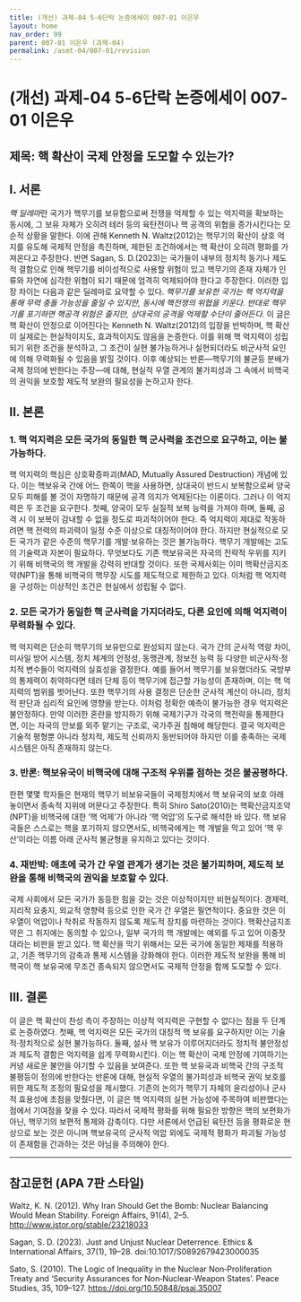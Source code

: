 ```yaml
---
title: (개선) 과제-04 5-6단락 논증에세이 007-01 이은우
layout: home
nav_order: 99
parent: 007-01 이은우 (과제-04)
permalink: /asmt-04/007-01/revision
---
```


# (개선) 과제-04 5-6단락 논증에세이 007-01 이은우 

## 제목: 핵 확산이 국제 안정을 도모할 수 있는가?

## I. 서론

*핵 딜레마*란 국가가 핵무기를 보유함으로써 전쟁을 억제할 수 있는 억지력을 확보하는 동시에, 그 보유 자체가 오히려 테러 등의 육탄전이나 핵 공격의 위협을 증가시킨다는 모순적 상황을 말한다. 이에 관해 Kenneth N. Waltz(2012)는 핵무기의 확산이 상호 억지를 유도해 국제적 안정을 촉진하며, 제한된 조건하에서는 핵 확산이 오히려 평화를 가져온다고 주장한다. 반면 Sagan, S. D.(2023)는 국가들이 내부의 정치적 동기나 제도적 결함으로 인해 핵무기를 비이성적으로 사용할 위험이 있고 핵무기의 존재 자체가 인류와 자연에 심각한 위협이 되기 때문에 엄격히 억제되어야 한다고 주장한다. 이러한 입장 차이는 다음과 같은 딜레마로 요약할 수 있다. *핵무기를 보유한 국가는 핵 억지력을 통해 무력 충돌 가능성을 줄일 수 있지만, 동시에 핵전쟁의 위협을 키운다. 반대로 핵무기를 포기하면 핵공격 위험은 줄지만, 상대국의 공격을 억제할 수단이 줄어든다.* 이 글은 핵 확산이 안정으로 이어진다는 Kenneth N. Waltz(2012)의 입장을 반박하며, 핵 확산이 실제로는 현실적이지도, 효과적이지도 않음을 논증한다. 이를 위해 핵 억지력이 성립되기 위한 조건을 분석하고, 그 조건이 실현 불가능하거나 실현되더라도 비군사적 요인에 의해 무력화될 수 있음을 밝힐 것이다. 이후 예상되는 반론—핵무기의 불균등 분배가 국제 정의에 반한다는 주장—에 대해, 현실적 우열 관계의 불가피성과 그 속에서 비핵국의 권익을 보호할 제도적 보완의 필요성을 논하고자 한다.

## II. 본론

### 1. 핵 억지력은 **모든 국가의 동일한 핵 군사력**을 조건으로 요구하고, 이는 불가능하다. 

핵 억지력의 핵심은 상호확증파괴(MAD, Mutually Assured Destruction) 개념에 있다. 이는 핵보유국 간에 어느 한쪽이 핵을 사용하면, 상대국이 반드시 보복함으로써 양국 모두 피해를 볼 것이 자명하기 때문에 공격 의지가 억제된다는 이론이다. 그러나 이 억지력은 두 조건을 요구한다. 첫째, 양국이 모두 실질적 보복 능력을 가져야 하며, 둘째, 공격 시 이 보복이 감내할 수 없을 정도로 파괴적이어야 한다. 즉 억지력이 제대로 작동하려면 핵 전력의 파괴력이 일정 수준 이상으로 대칭적이어야 한다. 하지만 현실적으로 모든 국가가 같은 수준의 핵무기를 개발·보유하는 것은 불가능하다. 핵무기 개발에는 고도의 기술력과 자본이 필요하다. 무엇보다도 기존 핵보유국은 자국의 전략적 우위를 지키기 위해 비핵국의 핵 개발을 강력히 반대할 것이다. 또한 국제사회는 이미 핵확산금지조약(NPT)을 통해 비핵국의 핵무장 시도를 제도적으로 제한하고 있다. 이처럼 핵 억지력을 구성하는 이상적인 조건은 현실에서 성립될 수 없다.

### 2. 모든 국가가 동일한 핵 군사력을 가지더라도, 다른 요인에 의해 억지력이 무력화될 수 있다. 

핵 억지력은 단순히 핵무기의 보유만으로 완성되지 않는다. 국가 간의 군사적 역량 차이, 미사일 방어 시스템, 정치 체계의 안정성, 동맹관계, 정보전 능력 등 다양한 비군사적·정치적 변수들이 억지력의 실효성을 결정한다. 예를 들어서 핵무기를 보유했더라도 국방부의 통제력이 취약하다면 테러 단체 등이 핵무기에 접근할 가능성이 존재하며, 이는 핵 억지력의 범위를 벗어난다. 또한 핵무기의 사용 결정은 단순한 군사적 계산이 아니라, 정치적 판단과 심리적 요인에 영향을 받는다. 이처럼 정확한 예측이 불가능한 경우 억지력은 불안정하다. 만약 이러한 혼란을 방지하기 위해 국제기구가 각국의 핵전략을 통제한다면, 이는 자국의 안보를 외주 맡기는 구조로, 국가주권 침해에 해당한다. 결국 억지력은 기술적 평형뿐 아니라 정치적, 제도적 신뢰까지 동반되어야 하지만 이를 충족하는 국제 시스템은 아직 존재하지 않는다.

### 3. 반론: 핵보유국이 비핵국에 대해 구조적 우위를 점하는 것은 불공평하다. 

한편 몇몇 학자들은 현재의 핵무기 비보유국들이 국제정치에서 핵 보유국의 보호 아래 놓이면서 종속적 지위에 머문다고 주장한다. 특히 Shiro Sato(2010)는 핵확산금지조약(NPT)을 비핵국에 대한 ‘핵 억제’가 아니라 ‘핵 억압’의 도구로 해석한 바 있다. 핵 보유국들은 스스로는 핵을 포기하지 않으면서도, 비핵국에게는 핵 개발을 막고 있어 ‘핵 우산’이라는 이름 아래 군사적 불균형을 유지하고 있다는 것이다.

### 4. 재반박: 애초에 국가 간 우열 관계가 생기는 것은 불가피하며, 제도적 보완을 통해 비핵국의 권익을 보호할 수 있다. 

국제 사회에서 모든 국가가 동등한 힘을 갖는 것은 이상적이지만 비현실적이다. 경제력, 지리적 요충지, 외교적 영향력 등으로 인한 국가 간 우열은 필연적이다. 중요한 것은 이 우열이 억압이나 착취로 작동하지 않도록 제도적 장치를 마련하는 것이다. 핵확산금지조약은 그 취지에는 동의할 수 있으나, 일부 국가의 핵 개발에는 예외를 두고 있어 이중잣대라는 비판을 받고 있다. 핵 확산을 막기 위해서는 모든 국가에 동일한 제재를 적용하고, 기존 핵무기의 감축과 통제 시스템을 강화해야 한다. 이러한 제도적 보완을 통해 비핵국이 핵 보유국에 무조건 종속되지 않으면서도 국제적 안정을 함께 도모할 수 있다.

## III. 결론

이 글은 핵 확산이 찬성 측이 주장하는 이상적 억지력은 구현할 수 없다는 점을 두 단계로 논증하였다. 첫째, 핵 억지력은 모든 국가의 대칭적 핵 보유를 요구하지만 이는 기술적·정치적으로 실현 불가능하다. 둘째, 설사 핵 보유가 이루어지더라도 정치적 불안정성과 제도적 결함은 억지력을 쉽게 무력화시킨다. 이는 핵 확산이 국제 안정에 기여하기는커녕 새로운 불안을 야기할 수 있음을 보여준다. 또한 핵 보유국과 비핵국 간의 구조적 불평등이 정의에 반한다는 반론에 대해, 현실적 우열의 불가피성과 비핵국 권익 보호를 위한 제도적 조정의 필요성을 제시했다. 기존의 논의가 핵무기 자체의 윤리성이나 군사적 효용성에 초점을 맞췄다면, 이 글은 핵 억지력의 실현 가능성에 주목하여 비판했다는 점에서 기여점을 찾을 수 있다. 따라서 국제적 평화를 위해 필요한 방향은 핵의 보편화가 아닌, 핵무기의 보편적 통제와 감축이다. 다만 서론에서 언급된 육탄전 등을 평화로운 현상으로 보는 것은 아니며 핵보유국의 군사적 억압 외에도 국제적 평화가 파괴될 가능성이 존재함을 간과하는 것은 아님을 주의해야 한다.

---

## 참고문헌 (APA 7판 스타일)

Waltz, K. N. (2012). Why Iran Should Get the Bomb: Nuclear Balancing Would Mean Stability. Foreign Affairs, 91(4), 2–5. http://www.jstor.org/stable/23218033

Sagan, S. D. (2023). Just and Unjust Nuclear Deterrence. Ethics & International Affairs, 37(1), 19–28. doi:10.1017/S0892679423000035

Sato, S. (2010). The Logic of Inequality in the Nuclear Non‑Proliferation Treaty and ‘Security Assurances for Non‑Nuclear‑Weapon States’. Peace Studies, 35, 109–127. https://doi.org/10.50848/psaj.35007